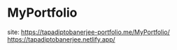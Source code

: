 # MyPortfolio
site: https://tapadiptobanerjee-portfolio.me/MyPortfolio/ 
https://tapadiptobanerjee.netlify.app/

